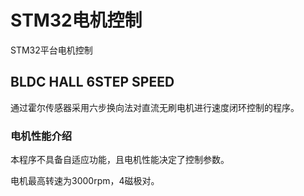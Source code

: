 # STM32电机控制

STM32平台电机控制

## BLDC HALL 6STEP SPEED

通过霍尔传感器采用六步换向法对直流无刷电机进行速度闭环控制的程序。

### 电机性能介绍

本程序不具备自适应功能，且电机性能决定了控制参数。

电机最高转速为3000rpm，4磁极对。
